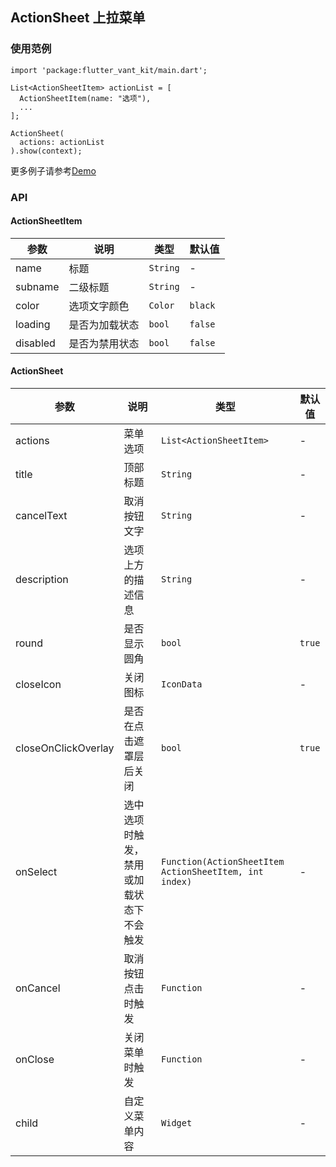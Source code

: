 ## ActionSheet 上拉菜单

### 使用范例

```
import 'package:flutter_vant_kit/main.dart';

List<ActionSheetItem> actionList = [
  ActionSheetItem(name: "选项"),
  ...
];

ActionSheet(
  actions: actionList
).show(context);
```

更多例子请参考[Demo](../example/lib/routes/demoActionSheet.dart)

### API

#### ActionSheetItem

| 参数  | 说明  | 类型  | 默认值  |
| ------------ | ------------ | ------------ | ------------ |
| name | 标题 | `String` | - |
| subname | 二级标题 | `String` | - |
| color | 选项文字颜色 | `Color` | `black` |
| loading | 是否为加载状态 | `bool` | `false` |
| disabled | 是否为禁用状态 | `bool` | `false` |

#### ActionSheet

| 参数  | 说明  | 类型  | 默认值  |
| ------------ | ------------ | ------------ | ------------ |
| actions | 菜单选项 | `List<ActionSheetItem>` | - |
| title | 顶部标题 | `String` | - |
| cancelText | 取消按钮文字 | `String` | - |
| description | 选项上方的描述信息 | `String` | - |
| round | 是否显示圆角 | `bool` | `true` |
| closeIcon | 关闭图标 | `IconData` | - |
| closeOnClickOverlay | 是否在点击遮罩层后关闭 | `bool` | `true` |
| onSelect | 选中选项时触发，禁用或加载状态下不会触发 | `Function(ActionSheetItem ActionSheetItem, int index)` | - |
| onCancel | 取消按钮点击时触发 | `Function` | - |
| onClose | 关闭菜单时触发 | `Function` | - |
| child | 自定义菜单内容 | `Widget` | - |
